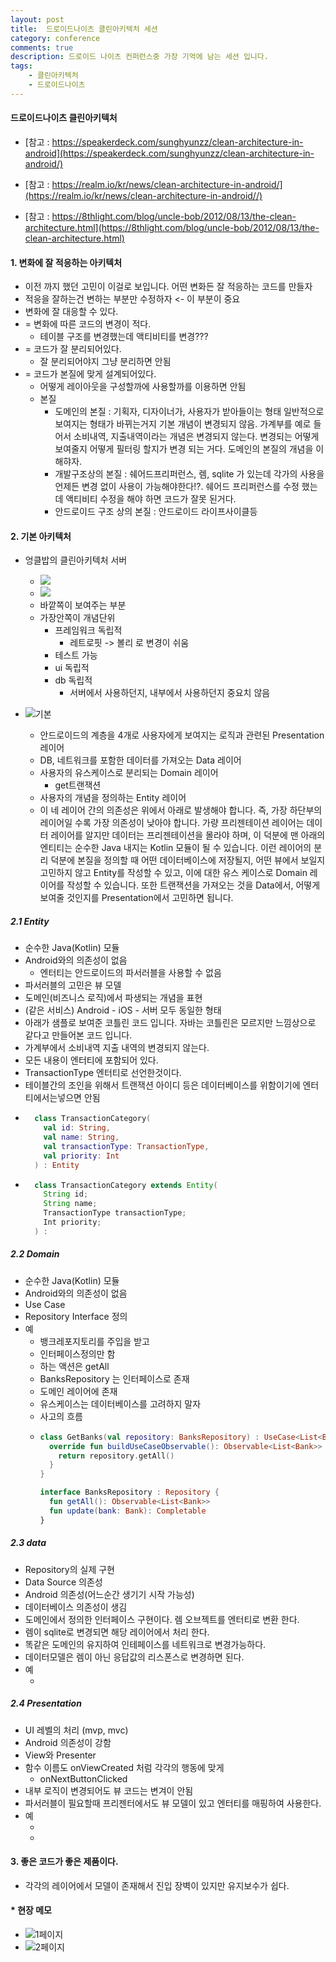```yaml
---
layout: post
title:  드로이드나이츠 클린아키텍처 세션
category: conference
comments: true
description: 드로이드 나이츠 컨퍼런스중 가장 기억에 남는 세션 입니다.
tags:
    - 클린아키텍처
    - 드로이드나이츠
---
```



#### 드로이드나이츠 클린아키텍처
 - [참고 : https://speakerdeck.com/sunghyunzz/clean-architecture-in-android](https://speakerdeck.com/sunghyunzz/clean-architecture-in-android/)

 - [참고 : https://realm.io/kr/news/clean-architecture-in-android/](https://realm.io/kr/news/clean-architecture-in-android//)

 - [참고 : https://8thlight.com/blog/uncle-bob/2012/08/13/the-clean-architecture.html](https://8thlight.com/blog/uncle-bob/2012/08/13/the-clean-architecture.html)

#### 1. 변화에 잘 적응하는 아키텍처
  - 이전 까지 했던 고민이 이걸로 보입니다. 어떤 변화든 잘 적응하는 코드를 만들자
  - 적응을 잘하는건 변하는 부분만 수정하자 <- 이 부분이 중요
  - 변화에 잘 대응할 수 있다.
   - = 변화에 따른 코드의 변경이 적다. 
     - 테이블 구조를 변경했는데 액티비티를 변경???
   - = 코드가 잘 분리되어있다.
     - 잘 분리되어야지 그냥 분리하면 안됨
   - = 코드가 본질에 맞게 설계되어있다.
     - 어떻게 레이아웃을 구성할까에 사용할까를 이용하면 안됨
     - 본질 
       - 도메인의 본질 : 기획자, 디자이너가, 사용자가 받아들이는 형태 일반적으로 보여지는 형태가 바뀌는거지 기본 개념이 변경되지 않음. 가계부를 예로 들어서 소비내역, 지출내역이라는 개념은 변경되지 않는다. 변경되는 어떻게 보여줄지 어떻게 필터링 할지가 변경 되는 거다. 도메인의 본질의 개념을 이해햐자.
       - 개발구조상의 본질 : 쉐어드프리퍼런스, 렘, sqlite 가 있는데 각가의 사용을 언제든 변경 없이 사용이 가능해야한다!?. 쉐어드 프리퍼런스를 수정 했는데 액티비티 수정을 해야 하면 코드가 잘못 된거다.
       - 안드로이드 구조 상의 본질 : 안드로이드 라이프사이클등

#### 2. 기본 아키텍처
  - 엉클밥의 클린아키텍처 서버
    - ![](https://drive.google.com/uc?id=0BwUadct9RzY3cmtQUjlkYlN5QTg)
    - ![](http://drive.google.com/uc?export=view&id=0BwUadct9RzY3cmtQUjlkYlN5QTg)
    - 바깥쪽이 보여주는 부분
    - 가장안쪽이 개념단위
      - 프레임워크 독립적
        - 레트로핏 -> 볼리 로 변경이 쉬움
      - 테스트 가능
      - ui 독립적
      - db 독립적
        - 서버에서 사용하던지, 내부에서 사용하던지 중요치 않음

  - ![기본](https://drive.google.com/uc?id=0BwUadct9RzY3YU9CMXN5S2FTRXc)
    - 안드로이드의 계층을 4개로 사용자에게 보여지는 로직과 관련된 Presentation 레이어
    - DB, 네트워크를 포함한 데이터를 가져오는 Data 레이어 
    - 사용자의 유스케이스로 분리되는 Domain 레이어
      - get트랜잭션
    - 사용자의 개념을 정의하는 Entity 레이어 
    - 이 네 레이어 간의 의존성은 위에서 아래로 발생해야 합니다. 즉, 가장 하단부의 레이어일 수록 가장 의존성이 낮아야 합니다. 가량 프리젠테이션 레이어는 데이터 레이어를 알지만 데이터는 프리젠테이션을 몰라야 하며, 이 덕분에 맨 아래의 엔티티는 순수한 Java 내지는 Kotlin 모듈이 될 수 있습니다. 이런 레이어의 분리 덕분에 본질을 정의할 때 어떤 데이터베이스에 저장될지, 어떤 뷰에서 보일지 고민하지 않고 Entity를 작성할 수 있고, 이에 대한 유스 케이스로 Domain 레이어를 작성할 수 있습니다. 또한 트랜잭션을 가져오는 것을 Data에서, 어떻게 보여줄 것인지를 Presentation에서 고민하면 됩니다.

##### 2.1 Entity
  - 순수한 Java(Kotlin) 모듈
  - Android와의 의존성이 없음
    - 엔터티는 안드로이드의 파서러블을 사용할 수 없음
  - 파서러블의 고민은 뷰 모델   
  - 도메인(비즈니스 로직)에서 파생되는 개념을 표현
  - (같은 서비스) Android - iOS - 서버 모두 동일한 형태
  - 아래가 샘플로 보여준 코틀린 코드 입니다. 자바는 코틀린은 모르지만 느낌상으로 같다고 만들어본 코드 입니다.
  - 가계부에서 소비내역 지출 내역의 변경되지 않는다.
  - 모든 내용이 엔터티에 포함되어 있다.
  - TransactionType 엔터티로 선언한것이다.
  - 테이블간의 조인을 위해서 트랜잭션 아이디 등은 데이터베이스를 위함이기에 엔터티에서는넣으면 안됨
  - ``` kotlin
      class TransactionCategory( 
        val id: String, 
        val name: String, 
        val transactionType: TransactionType, 
        val priority: Int
      ) : Entity
    ```
  - ```java
      class TransactionCategory extends Entity( 
        String id; 
        String name;
        TransactionType transactionType;
        Int priority;
      ) : 
    ```  

##### 2.2 Domain
  - 순수한 Java(Kotlin) 모듈 
  - Android와의 의존성이 없음
  - Use Case
  - Repository Interface 정의    
  - 예
    - 뱅크레포지토리를 주입을 받고 
    - 인터페이스정의만 함
    - 하는 액션은 getAll
    - BanksRepository 는 인터페이스로 존재
    - 도메인 레이어에 존재 
    - 유스케이스는 데이터베이스를 고려하지 말자
    - 사고의 흐름
    - ```kotlin
      class GetBanks(val repository: BanksRepository) : UseCase<List<Bank>>(){ 
        override fun buildUseCaseObservable(): Observable<List<Bank>> { 
          return repository.getAll() 
        } 
      }

      interface BanksRepository : Repository {  
        fun getAll(): Observable<List<Bank>> 
        fun update(bank: Bank): Completable 
      }

      ```

##### 2.3 data
  - Repository의 실제 구현 
  - Data Source 의존성 
  - Android 의존성(어느순간 생기기 시작 가능성)
  - 데이터베이스 의존성이 생김
  - 도메인에서 정의한 인터페이스 구현이다. 렘 오브젝트를 엔터티로 변환 한다.
  - 렘이 sqlite로 변경되면 해당 레이어에서 처리 한다.
  - 똑같은 도메인의 유지하여 인테페이스를 네트워크로 변경가능하다.
  - 데이터모델은 렘이 아닌 응답값의 리스폰스로 변경하면 된다.
  - 예
    - <script src="https://gist.github.com/pyeongho/a621449874cd17a0c12041baf56fa835.js"></script>

##### 2.4 Presentation
  - UI 레벨의 처리 (mvp, mvc)
  - Android 의존성이 강함
  - View와 Presenter
  - 함수 이름도 onViewCreated 처럼 각각의 행동에 맞게
    - onNextButtonClicked 
  - 내부 로직이 변경되어도 뷰 코드는 변겨이 안됨
  - 파서러블이 필요할때 프리젠터에서도 뷰 모델이 있고 엔터티를 매핑하여 사용한다.  
  - 예
    - <script src="https://gist.github.com/pyeongho/618f625aa3f4a212f97197981ed5ea41.js"></script>
    - <script src="https://gist.github.com/pyeongho/6b325023418e98ab2d0a496da91d4087.js"></script>

#### 3. 좋은 코드가 좋은 제품이다.
  - 각각의 레이어에서 모델이 존재해서 진입 장벽이 있지만 유지보수가 쉽다.  

#### * 현장 메모
  - ![1페이지](https://drive.google.com/uc?id=0BwUadct9RzY3cG41UmxfbEN4NjQ)
  - ![2페이지](https://drive.google.com/uc?id=0BwUadct9RzY3NTNGRVpKLXNSOTg)
  